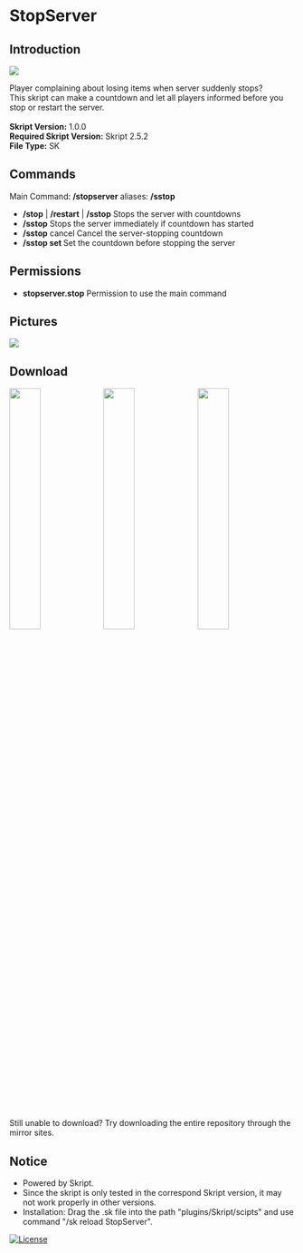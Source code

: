 # StopServer
## Introduction

<img align="center" src="https://cdn.jsdelivr.net/gh/katorlymc/StopServer/screenshots/pic1.PNG">

Player complaining about losing items when server suddenly stops?<br>
This skript can make a countdown and let all players informed before you stop or restart the server.<br>
<br>
<b>Skript Version:</b> 1.0.0<br>
<b>Required Skript Version:</b> Skript 2.5.2<br>
<b>File Type:</b> SK<br>

## Commands

Main Command: <b>/stopserver</b> aliases: <b>/sstop</b><br>
- <b>/stop</b> | <b>/restart</b> | <b>/sstop</b> Stops the server with countdowns<br>
- <b>/sstop</b> Stops the server immediately if countdown has started<br>
- <b>/sstop</b> cancel Cancel the server-stopping countdown<br>
- <b>/sstop set <seconds></b> Set the countdown before stopping the server<br>

## Permissions

- <b>stopserver.stop</b> Permission to use the main command<br>

## Pictures

<img align="center" src="https://cdn.jsdelivr.net/gh/katorlymc/StopServer/screenshots/pic2.PNG"><br>

## Download

<a href="https://github.com/katorlymc/StopServer/raw/master/StopServer.sk" target="_blank"><img align="center" width="33%" src="https://cdn.jsdelivr.net/gh/katorly/katorly/SocialLinks/Download1.png"></a><a href="https://github.com.cnpmjs.org/katorlymc/StopServer/raw/master/StopServer.sk" target="_blank"><img align="center" width="33%" src="https://cdn.jsdelivr.net/gh/katorly/katorly/SocialLinks/Download2.png"></a><a href="https://hub.fastgit.org/katorlymc/StopServer/raw/master/StopServer.sk" target="_blank"><img align="center" width="33%" src="https://cdn.jsdelivr.net/gh/katorly/katorly/SocialLinks/Download3.png"></a><br>
Still unable to download? Try downloading the entire repository through the mirror sites.

## Notice

- Powered by Skript.
- Since the skript is only tested in the correspond Skript version, it may not work properly in other versions.
- Installation: Drag the .sk file into the path "plugins/Skript/scipts" and use command "/sk reload StopServer".

[![License](https://img.shields.io/badge/license-CC--BY--NC--ND--4.0-green?style=for-the-badge)](http://creativecommons.org/licenses/by-nc-nd/4.0)